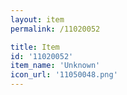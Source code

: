 ```yaml
---
layout: item
permalink: /11020052

title: Item
id: '11020052'
item_name: 'Unknown'
icon_url: '11050048.png'
---
```

